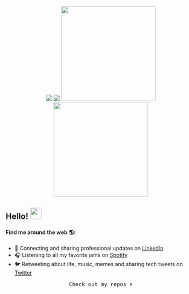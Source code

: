<!-- ![capa_github_vyctoria](https://raw.githubusercontent.com/vyctoriak/vyctoriak/master/capa-github.png) -->

<!--  <p align="center">
  <img width="250" src="https://media0.giphy.com/media/v1.Y2lkPTc5MGI3NjExbWZmd2JxNmxhamY2MWV5MnZhdGNrZ3Q2ODV1czBlMGI0ZDA2YzE5cSZlcD12MV9pbnRlcm5hbF9naWZfYnlfaWQmY3Q9Zw/3oGRFkmoqoui9nzL2g/giphy.webp">
</p> -->


<div align="center">
  <img src="https://github-readme-stats.vercel.app/api?username=vyctoriak&theme=dracula&show_icons=true&hide_border=true&count_private=true" />
  <img src="https://github-readme-streak-stats.herokuapp.com/?user=vyctoriak&theme=dracula&hide_border=true" />
  <img src="https://github-readme-stats.vercel.app/api/top-langs/?username=vyctoriak&theme=dracula&show_icons=true&hide_border=true&layout=compact" height="250px" />
  <img width="250" src="https://i.giphy.com/media/v1.Y2lkPTc5MGI3NjExbmtxbzg4cGVweXhkNjEyMzJ0cTdnamZhNXk1eTd4dXo3YjUxNjVnbSZlcD12MV9pbnRlcm5hbF9naWZfYnlfaWQmY3Q9Zw/aCKMaeduKfFXG/giphy.gif" >
</div>


## Hello! <img src="https://raw.githubusercontent.com/iampavangandhi/iampavangandhi/master/gifs/Hi.gif" width="30">

<!-- - ⚙️ I use daily: `.jsx`, `.tsx`, `.js`, `.html`, `.scss`, `.css`, `.json`, `.py`
- 🌱 Learning more about and studying: **TypeScript**, **NestJS**, **NodeJS**
- 💜 Interests: huge beyonce fan, animals, the sims 3 and 4, and programming -->

#### Find me around the web 🌎:
- 💼 Connecting and sharing professional updates on <a href="https://www.linkedin.com/in/vyckarina/">LinkedIn</a>
- 🎧 Listening to all my favorite jams on <a href="https://open.spotify.com/user/karinavyc">Spotify</a>
- 🐦 Retweeting about life, music, memes and sharing tech tweets on <a href="https://twitter.com/vyckarina/">Twitter</a>

<p align="center"><samp>
Check out my repos ⬇️  
  </samp>
</p>
